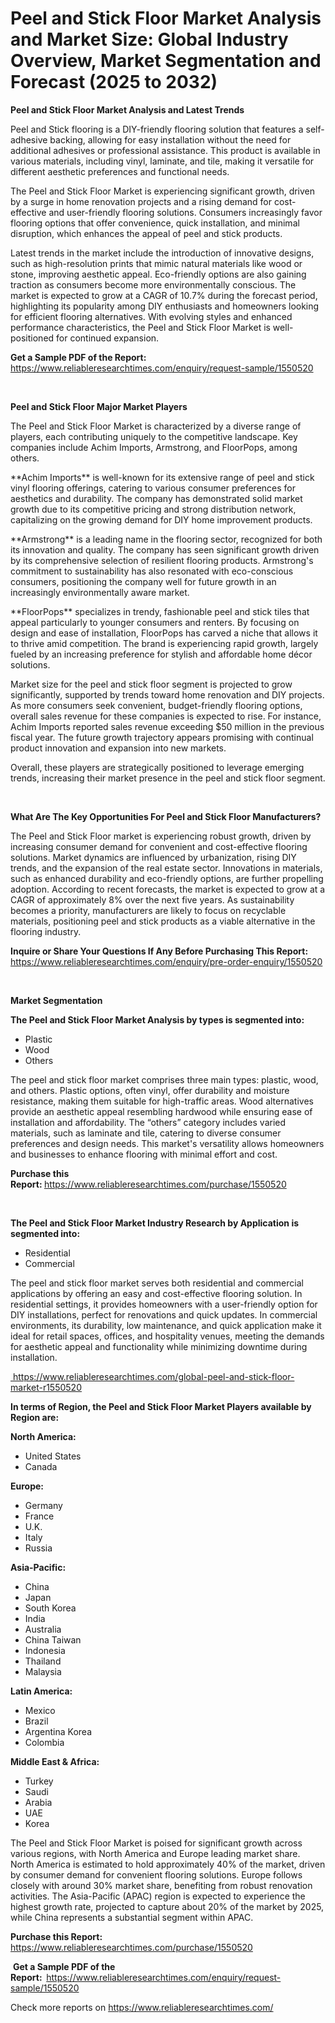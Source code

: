 <p><h1>Peel and Stick Floor Market Analysis and Market Size: Global Industry Overview, Market Segmentation and Forecast (2025 to 2032)</h1></p><p><strong>Peel and Stick Floor Market Analysis and Latest Trends</strong></p>
<p><p>Peel and Stick flooring is a DIY-friendly flooring solution that features a self-adhesive backing, allowing for easy installation without the need for additional adhesives or professional assistance. This product is available in various materials, including vinyl, laminate, and tile, making it versatile for different aesthetic preferences and functional needs. </p><p>The Peel and Stick Floor Market is experiencing significant growth, driven by a surge in home renovation projects and a rising demand for cost-effective and user-friendly flooring solutions. Consumers increasingly favor flooring options that offer convenience, quick installation, and minimal disruption, which enhances the appeal of peel and stick products. </p><p>Latest trends in the market include the introduction of innovative designs, such as high-resolution prints that mimic natural materials like wood or stone, improving aesthetic appeal. Eco-friendly options are also gaining traction as consumers become more environmentally conscious. The market is expected to grow at a CAGR of 10.7% during the forecast period, highlighting its popularity among DIY enthusiasts and homeowners looking for efficient flooring alternatives. With evolving styles and enhanced performance characteristics, the Peel and Stick Floor Market is well-positioned for continued expansion.</p></p>
<p><strong>Get a Sample PDF of the Report:&nbsp;</strong> <a href="https://www.reliableresearchtimes.com/enquiry/request-sample/1550520?utm_campaign=2997&utm_medium=2&utm_source=Github&utm_content=ia&utm_term=04042025&utm_id=peel-and-stick-floor">https://www.reliableresearchtimes.com/enquiry/request-sample/1550520</a></p>
<p>&nbsp;</p>
<p><strong>Peel and Stick Floor Major Market Players</strong></p>
<p><p>The Peel and Stick Floor Market is characterized by a diverse range of players, each contributing uniquely to the competitive landscape. Key companies include Achim Imports, Armstrong, and FloorPops, among others.</p><p>**Achim Imports** is well-known for its extensive range of peel and stick vinyl flooring offerings, catering to various consumer preferences for aesthetics and durability. The company has demonstrated solid market growth due to its competitive pricing and strong distribution network, capitalizing on the growing demand for DIY home improvement products.</p><p>**Armstrong** is a leading name in the flooring sector, recognized for both its innovation and quality. The company has seen significant growth driven by its comprehensive selection of resilient flooring products. Armstrong's commitment to sustainability has also resonated with eco-conscious consumers, positioning the company well for future growth in an increasingly environmentally aware market.</p><p>**FloorPops** specializes in trendy, fashionable peel and stick tiles that appeal particularly to younger consumers and renters. By focusing on design and ease of installation, FloorPops has carved a niche that allows it to thrive amid competition. The brand is experiencing rapid growth, largely fueled by an increasing preference for stylish and affordable home décor solutions.</p><p>Market size for the peel and stick floor segment is projected to grow significantly, supported by trends toward home renovation and DIY projects. As more consumers seek convenient, budget-friendly flooring options, overall sales revenue for these companies is expected to rise. For instance, Achim Imports reported sales revenue exceeding $50 million in the previous fiscal year. The future growth trajectory appears promising with continual product innovation and expansion into new markets. </p><p>Overall, these players are strategically positioned to leverage emerging trends, increasing their market presence in the peel and stick floor segment.</p></p>
<p>&nbsp;</p>
<p><strong>What Are The Key Opportunities For Peel and Stick Floor Manufacturers?</strong></p>
<p><p>The Peel and Stick Floor market is experiencing robust growth, driven by increasing consumer demand for convenient and cost-effective flooring solutions. Market dynamics are influenced by urbanization, rising DIY trends, and the expansion of the real estate sector. Innovations in materials, such as enhanced durability and eco-friendly options, are further propelling adoption. According to recent forecasts, the market is expected to grow at a CAGR of approximately 8% over the next five years. As sustainability becomes a priority, manufacturers are likely to focus on recyclable materials, positioning peel and stick products as a viable alternative in the flooring industry.</p></p>
<p><strong>Inquire or Share Your Questions If Any Before Purchasing This Report:</strong> <a href="https://www.reliableresearchtimes.com/enquiry/pre-order-enquiry/1550520?utm_campaign=2997&utm_medium=2&utm_source=Github&utm_content=ia&utm_term=04042025&utm_id=peel-and-stick-floor">https://www.reliableresearchtimes.com/enquiry/pre-order-enquiry/1550520</a></p>
<p>&nbsp;</p>
<p><strong>Market Segmentation</strong></p>
<p><strong>The Peel and Stick Floor Market Analysis by types is segmented into:</strong></p>
<p><ul><li>Plastic</li><li>Wood</li><li>Others</li></ul></p>
<p><p>The peel and stick floor market comprises three main types: plastic, wood, and others. Plastic options, often vinyl, offer durability and moisture resistance, making them suitable for high-traffic areas. Wood alternatives provide an aesthetic appeal resembling hardwood while ensuring ease of installation and affordability. The “others” category includes varied materials, such as laminate and tile, catering to diverse consumer preferences and design needs. This market's versatility allows homeowners and businesses to enhance flooring with minimal effort and cost.</p></p>
<p><strong>Purchase this Report:&nbsp;</strong><a href="https://www.reliableresearchtimes.com/purchase/1550520?utm_campaign=2997&utm_medium=2&utm_source=Github&utm_content=ia&utm_term=04042025&utm_id=peel-and-stick-floor">https://www.reliableresearchtimes.com/purchase/1550520</a></p>
<p>&nbsp;</p>
<p><strong>The Peel and Stick Floor Market Industry Research by Application is segmented into:</strong></p>
<p><ul><li>Residential</li><li>Commercial</li></ul></p>
<p><p>The peel and stick floor market serves both residential and commercial applications by offering an easy and cost-effective flooring solution. In residential settings, it provides homeowners with a user-friendly option for DIY installations, perfect for renovations and quick updates. In commercial environments, its durability, low maintenance, and quick application make it ideal for retail spaces, offices, and hospitality venues, meeting the demands for aesthetic appeal and functionality while minimizing downtime during installation.</p></p>
<p><a href="https://www.reliableresearchtimes.com/global-peel-and-stick-floor-market-r1550520?utm_campaign=2997&utm_medium=2&utm_source=Github&utm_content=ia&utm_term=04042025&utm_id=peel-and-stick-floor">&nbsp;https://www.reliableresearchtimes.com/global-peel-and-stick-floor-market-r1550520</a></p>
<p><strong>In terms of Region, the Peel and Stick Floor Market Players available by Region are:</strong></p>
<p>
    <p> <strong> North America: </strong>
        <ul>
            <li>United States</li>
            <li>Canada</li>
        </ul>
        </p> 
    <p> <strong> Europe: </strong>
        <ul>
            <li>Germany</li>
            <li>France</li>
            <li>U.K.</li>
            <li>Italy</li>
            <li>Russia</li>
        </ul>
        </p> 
    <p> <strong> Asia-Pacific: </strong>
        <ul>
            <li>China</li>
            <li>Japan</li>
            <li>South Korea</li>
            <li>India</li>
            <li>Australia</li>
            <li>China Taiwan</li>
            <li>Indonesia</li>
            <li>Thailand</li>
            <li>Malaysia</li>
        </ul>
        </p> 
    <p> <strong> Latin America: </strong>
        <ul>
            <li>Mexico</li>
            <li>Brazil</li>
            <li>Argentina Korea</li>
            <li>Colombia</li>
        </ul>
        </p> 
    <p> <strong> Middle East & Africa: </strong>
        <ul>
            <li>Turkey</li>
            <li>Saudi</li>
            <li>Arabia</li>
            <li>UAE</li>
            <li>Korea</li>
        </ul>
    </p>
    </p>
<p><p>The Peel and Stick Floor Market is poised for significant growth across various regions, with North America and Europe leading market share. North America is estimated to hold approximately 40% of the market, driven by consumer demand for convenient flooring solutions. Europe follows closely with around 30% market share, benefiting from robust renovation activities. The Asia-Pacific (APAC) region is expected to experience the highest growth rate, projected to capture about 20% of the market by 2025, while China represents a substantial segment within APAC.</p></p>
<p><strong>Purchase this Report: </strong><a href="https://www.reliableresearchtimes.com/purchase/1550520?utm_campaign=2997&utm_medium=2&utm_source=Github&utm_content=ia&utm_term=04042025&utm_id=peel-and-stick-floor">https://www.reliableresearchtimes.com/purchase/1550520</a></p>
<p>&nbsp;<strong>Get a Sample PDF of the Report:&nbsp;&nbsp;</strong><a href="https://www.reliableresearchtimes.com/enquiry/request-sample/1550520?utm_campaign=2997&utm_medium=2&utm_source=Github&utm_content=ia&utm_term=04042025&utm_id=peel-and-stick-floor">https://www.reliableresearchtimes.com/enquiry/request-sample/1550520</a></p>
<p><strong></strong></p>
<p>Check more reports on <a href="https://www.reliableresearchtimes.com/?utm_campaign=2997&utm_medium=2&utm_source=Github&utm_content=ia&utm_term=04042025&utm_id=peel-and-stick-floor">https://www.reliableresearchtimes.com/</a></p>